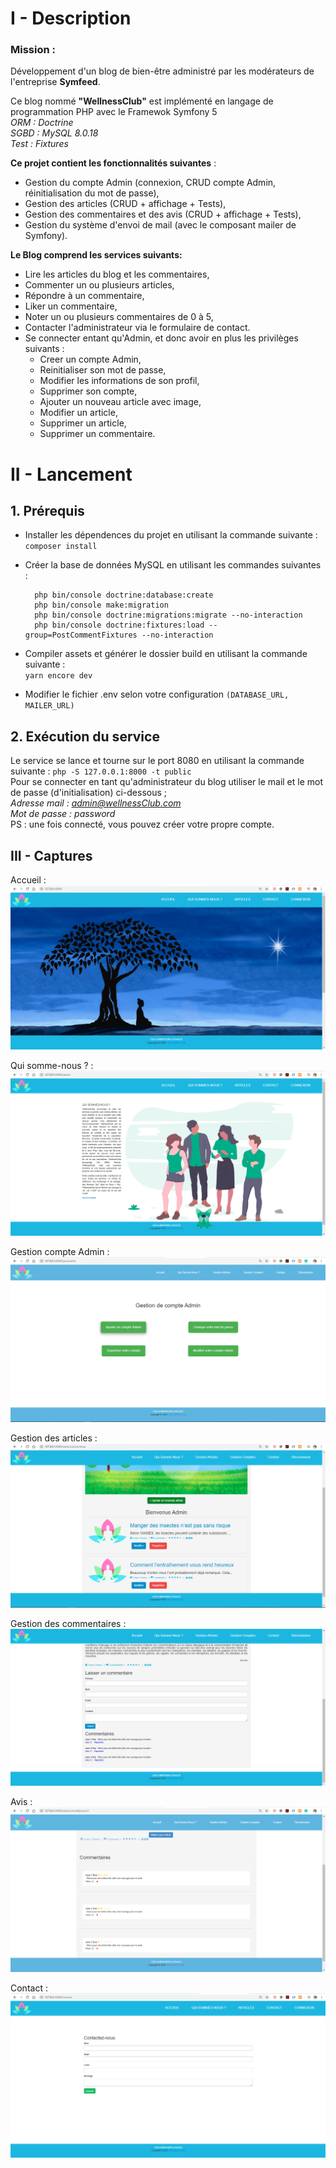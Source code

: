# I - Description
### Mission : 

Développement d'un blog de bien-être administré par les modérateurs de l'entreprise **Symfeed**.

Ce blog nommé __"WellnessClub"__ est implémenté en langage de programmation PHP avec le Framewok Symfony 5   
*ORM : Doctrine  
SGBD : MySQL 8.0.18  
Test : Fixtures*

__Ce projet contient les fonctionnalités suivantes__ :
-  Gestion du compte Admin (connexion, CRUD compte Admin, réinitialisation du mot de passe),
-  Gestion des articles (CRUD + affichage + Tests),
-  Gestion des commentaires et des avis (CRUD + affichage + Tests),
-  Gestion du système d'envoi de mail (avec le composant mailer de Symfony).  



__Le Blog comprend les services suivants:__
- Lire les articles du blog et les commentaires,
- Commenter un ou plusieurs articles,
- Répondre à un commentaire,
- Liker un commentaire,
- Noter un ou plusieurs commentaires de 0 à 5,
- Contacter l'administrateur via le formulaire de contact.
- Se connecter entant qu'Admin, et donc avoir en plus les privilèges suivants : 
  - Creer un compte Admin,
  - Reinitialiser son mot de passe,
  - Modifier les informations de son profil,
  - Supprimer son compte,
  - Ajouter un nouveau article avec image,
  - Modifier un article,
  - Supprimer un article, 
  - Supprimer un commentaire.


# II - Lancement

## 1. Prérequis
- Installer les dépendences du projet en utilisant la commande suivante :  
   `composer install`
    
- Créer la base de données MySQL en utilisant les commandes suivantes :
	```
      php bin/console doctrine:database:create
      php bin/console make:migration
      php bin/console doctrine:migrations:migrate --no-interaction
      php bin/console doctrine:fixtures:load --group=PostCommentFixtures --no-interaction

- Compiler assets et générer le dossier build en utilisant la commande suivante :  
     `yarn encore dev`
- Modifier le fichier .env selon votre configuration `(DATABASE_URL, MAILER_URL)`

## 2. Exécution du service
Le service se lance et tourne sur le port 8080 en utilisant la commande suivante : `php -S 127.0.0.1:8000 -t public`  
Pour se connecter en tant qu'administrateur du blog utiliser le mail et le mot de passe (d'initialisation) ci-dessous ;    
*Adresse mail : admin@wellnessClub.com   
Mot de passe :  password*  
 PS : une fois connecté, vous pouvez créer votre propre compte. 
 
 
## III - Captures
Accueil :
![Homepage](docs/images/homepage.png)

Qui somme-nous ? :
![About Us](docs/images/aboutUs.png)

Gestion compte Admin :
![Post](docs/images/accountCRUD.png)

Gestion des articles :
![Post](docs/images/postCRUD.png)

Gestion des commentaires :
![Post](docs/images/commentCRUD.png)

Avis :
![Post](docs/images/avis.png)

Contact :
 ![Post](docs/images/contactUs.png)
